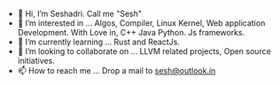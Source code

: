 - 👋 Hi, I’m Seshadri. Call me "Sesh"
- 👀 I’m interested in ... Algos, Compiler, Linux Kernel, Web application Development. With Love in, C++ Java Python. Js frameworks.
- 🌱 I’m currently learning ... Rust and ReactJs.
- 💞️ I’m looking to collaborate on ... LLVM related projects, Open source initiatives.
- 📫 How to reach me ... Drop a mail to sesh@outlook.in

<!---
sesha-3/sesha-3 is a ✨ special ✨ repository because its `README.md` (this file) appears on your GitHub profile.
You can click the Preview link to take a look at your changes.
--->
